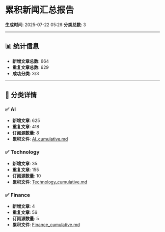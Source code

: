 # 累积新闻汇总报告

**生成时间**: 2025-07-22 05:26
**分类总数**: 3

---

## 📊 统计信息

- **新增文章总数**: 664
- **重复文章总数**: 629
- **成功分类**: 3/3

---

## 📂 分类详情

### ✅ AI
- **新增文章**: 625
- **重复文章**: 418
- **订阅源数量**: 8
- **累积文件**: [AI_cumulative.md](./AI_cumulative.md)

### ✅ Technology
- **新增文章**: 35
- **重复文章**: 155
- **订阅源数量**: 10
- **累积文件**: [Technology_cumulative.md](./Technology_cumulative.md)

### ✅ Finance
- **新增文章**: 4
- **重复文章**: 56
- **订阅源数量**: 5
- **累积文件**: [Finance_cumulative.md](./Finance_cumulative.md)
